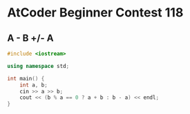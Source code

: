 # AtCoder Beginner Contest 118
## A - B +/- A
```cpp
#include <iostream>

using namespace std;

int main() {
    int a, b;
    cin >> a >> b;
    cout << (b % a == 0 ? a + b : b - a) << endl;
}
```
